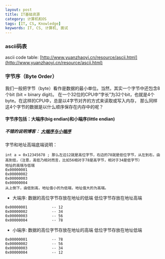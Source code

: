 ```yaml
---
layout: post
title: IT基础资源
category: 计算机和OS
tags: [IT, CS, Knowledge]
keywords: IT, CS, 计算机, 面试
---
```


### ascii码表
ascii code table: [http://www.yuanzhaoyi.cn/resource/ascii.html](http://www.yuanzhaoyi.cn/resource/ascii.html)

### 字节序（Byte Order）
我们一般把字节（byte）看作是数据的最小单位。当然，其实一个字节中还包含8个bit (bit = binary digit)。 在一个32位的CPU中“字长”为32个bit，也就是4个byte。在这样的CPU中，总是以4字节对齐的方式来读取或写入内存， 那么同样这4个字节的数据是以什么顺序保存在内存中的呢？
#### 字节序包括：大端序(big endian)和小端序(little endian)
##### 不错的说明博客： [大端序与小端序](https://www.cnblogs.com/graphics/archive/2011/04/22/2010662.html)
字节和地址高端底端说明：
```
int a = 0x12345678 ; 那么左边12就是高位字节，右边的78就是低位字节，从左到右，由高到低，（注意，高低乃相对而言，比如56相对于78是高字节，相对于34是低字节）
地址的高端与低端
0x00000001
0x00000002
0x00000003
0x00000004
从上倒下，由低到高，地址值小的为低端，地址值大的为高端。
```
- 大端序: 数据的高位字节存放在地址的低端 低位字节存放在地址高端
```
0x00000001           -- 12
0x00000002           -- 34
0x00000003           -- 56
0x00000004           -- 78
```
- 小端序: 数据的高位字节存放在地址的高端 低位字节存放在地址低端
```
0x00000001           -- 78
0x00000002           -- 56
0x00000003           -- 34
0x00000004           -- 12
```